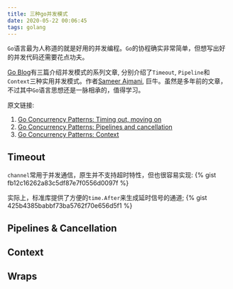 ```yaml
---
title: 三种go并发模式
date: 2020-05-22 00:06:45
tags: golang
---
```


`Go`语言最为人称道的就是好用的并发编程。`Go`的协程确实非常简单，但想写出好的并发代码还需要花点功夫。

[Go Blog](https://blog.golang.org/)有三篇介绍并发模式的系列文章, 分别介绍了`Timeout`, `Pipeline`和`Context`三种实用并发模式。作者[Sameer Ajmani](https://twitter.com/Sajma?s=20), 巨牛。虽然是多年前的文章，不过其中`Go`语言思想还是一脉相承的，值得学习。

原文链接:

1. [Go Concurrency Patterns: Timing out, moving on](https://blog.golang.org/concurrency-timeouts)
2. [Go Concurrency Patterns: Pipelines and cancellation](https://blog.golang.org/pipelines)
3. [Go Concurrency Patterns: Context](https://blog.golang.org/context)


## Timeout

`channel`常用于并发通信，原生并不支持超时特性，但也很容易实现:
{% gist fb12c16262a83c5df87e7f0556d0097f %}

实际上，标准库提供了方便的`time.After`来生成延时信号的通道;
{% gist 425b4385babbf73ba5762f70e656d5f1 %}



## Pipelines & Cancellation

## Context

## Wraps
